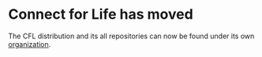 # Connect for Life has moved

The CFL distribution and its all repositories can now be found under its own [organization](https://github.com/ConnectForLife/).
